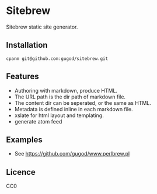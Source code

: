 Sitebrew
====

Sitebrew static site generator.

Installation
----

    cpanm git@github.com:gugod/sitebrew.git

Features
----

- Authoring with markdown, produce HTML.
- The URL path is the dir path of markdown file.
- The content dir can be seperated, or the same as HTML.
- Metadata is defined inline in each markdown file.
- xslate for html layout and templating.
- generate atom feed

Examples
----

- See https://github.com/gugod/www.perlbrew.pl

Licence
----

CC0

